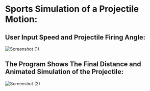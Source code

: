 # Sports Simulation of a Projectile Motion:
## User Input Speed and Projectile Firing Angle:
![Screenshot (1)](https://github.com/mohandemadx/Sports_Project_Final/assets/102548631/ece10cff-199d-4912-b517-49c55a2c5392)
## The Program Shows The Final Distance and Animated Simulation of the Projectile:
![Screenshot (2)](https://github.com/mohandemadx/Sports_Project_Final/assets/102548631/f520b5c6-d41a-4e63-8efd-3d4e869aaca7)
